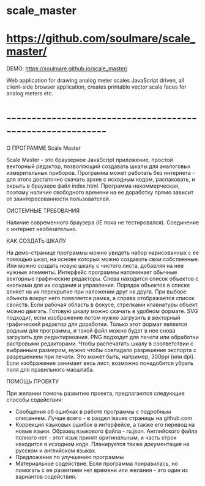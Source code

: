 # scale_master
# https://github.com/soulmare/scale_master/

DEMO: https://soulmare.github.io/scale_master/

Web application for drawing analog meter scales
JavaScript driven, all client-side browser application, creates printable vector scale faces for analog meters etc.

# ----------------------------------------------------------


О ПРОГРАММЕ Scale Master

Scale Master - это браузерное JavaScript приложение, простой векторный редактор, позволяющий создавать шкалы для аналоговых измерительных приборов.
Программа может работать без интернета - для этого достаточно скачать архив с исходным кодом, распаковать, и окрыть в браузере файл index.html.
Программа некоммерческая, поэтому наличие свободного времени на ее доработку прямо зависит от заинтересованности пользователей.


СИСТЕМНЫЕ ТРЕБОВАНИЯ

Наличие современного браузера (IE пока не тестировался). Соединение с интернет необязательно.


КАК СОЗДАТЬ ШКАЛУ

На демо-странице программы можно увидеть набор нарисованных с ее помощью шкал, на основе которых можно создавать свои собственные. Или можно создать новую шкалу с чистого листа, добавляя на нее нужные элементы.
Интерфейс программы напоминает обычные векторные графические редакторы. Слева находится список объектов с кнопками для их создания и управления. Порядок объектов в списке влияет на их перекрытие при наложении друг на друга. При выборе объекта вокруг него появляется рамка, а справа отображается список свойств. Если рабочая область в фокусе, стрелками клавиатуры объект можно двигать.
Готовую шкалу можно скачать в удобном формате. SVG подходит, если изображение потом нужно загрузить в векторный графический редактор для доработки. Только этот формат является родным для программы, и такой файл можно будет в нее снова загрузить для редактирвоания.
PNG подходит для печати или обработки растровыми редакторами. Чтобы распечатать шкалу в соответствии с выбранным размером, нужно чтобы совпадало разрешение экспорта с разрешением при печати. Это может быть, например, 300ppi (или dpi). Если изображение занимает весь лист, возможно понадобится убрать поля для правильного масштаба.


ПОМОЩЬ ПРОЕКТУ

При желании помочь развитию проекта, предлагаются следующие способы содействия:
- Сообщения об ошибках в работе программы с подробным описанием. Лучше всего - в раздел issues страницы на github.com
- Коррекция языковых ошибок в интерфейсе, а также его перевод на новые языки. Образец языкового файла - ru.json. Английского файла полного нет - этот язык принят оригинальным, и часть строк находится в исходном коде. Планируется также документация на русском и английском языках.
- Предложения по улучшению программы
- Материальное содействие. Если программа понравилась, но помогать с ее развитием нет времени или желания - это один из вариантов содействия.
